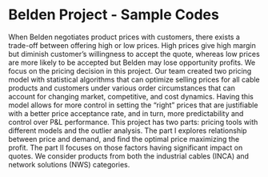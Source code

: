 # Belden Project - Sample Codes
When Belden negotiates product prices with customers, there exists a trade-off between offering
high or low prices. High prices give high margin but diminish customer’s willingness to accept
the quote, whereas low prices are more likely to be accepted but Belden may lose opportunity
profits. We focus on the pricing decision in this project. Our team created two pricing model with
statistical algorithms that can optimize selling prices for all cable products and customers under
various order circumstances that can account for changing market, competitive, and cost
dynamics. Having this model allows for more control in setting the “right” prices that are
justifiable with a better price acceptance rate, and in turn, more predictability and control over
P&L performance.
This project has two parts: pricing tools with different models and the outlier analysis. The part I
explores relationship between price and demand, and find the optimal price maximizing the
profit. The part II focuses on those factors having significant impact on quotes. We consider
products from both the industrial cables (INCA) and network solutions (NWS) categories.
